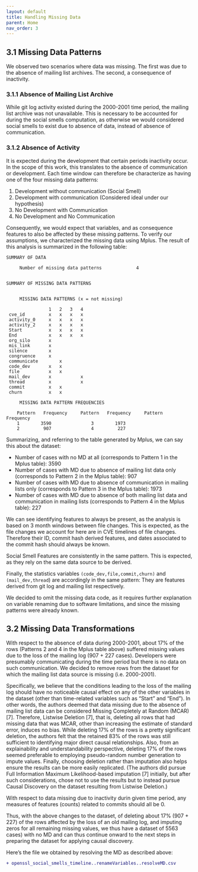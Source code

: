 ```yaml
---
layout: default
title: Handling Missing Data
parent: Home
nav_order: 3
---
```



## 3.1 Missing Data Patterns

We observed two scenarios where data was missing. The first was due to the absence of mailing list archives. The second, a consequence of inactivity. 

### 3.1.1 Absence of Mailing List Archive

While git log activity existed during the 2000-2001 time period, the mailing list archive was not unavailable. This is necessary to be accounted for during the social smells computation, as otherwise we would considered social smells to exist due to absence of data, instead of absence of communication. 


### 3.1.2 Absence of Activity

It is expected during the development that certain periods inactivity occur. In the scope of this work, this translates to the absence of communication or development. Each time window can therefore be characterize as having one of the four missing data patterns:

 1. Development without communication (Social Smell) 
 2. Development with communication (Considered ideal under our hypothesis) 
 3. No Development with Communication
 4. No Development and No Communication 

Consequently, we would expect that variables, and as consequence features to also be affected by these missing patterns. To verify our assumptions, we characterized the missing data using Mplus. The result of this analysis is summarized in the following table:

```
SUMMARY OF DATA

     Number of missing data patterns             4


SUMMARY OF MISSING DATA PATTERNS


     MISSING DATA PATTERNS (x = not missing)

           		1  	2 	3 	4
 cve_id   		x  	x  	x  	x
 activity_0		x  	x  	x  	x
 activity_2		x  	x  	x  	x
 Start     		x  	x  	x  	x
 End       		x  	x  	x  	x
 org_silo		x
 mis_link		x
 silence   		x
 congruence		x
 communicate		x
 code_dev  		x  	x
 file      		x  	x
 mail_dev 		x     		x
 thread    		x     		x
 commit    		x  	x
 churn     		x  	x

     MISSING DATA PATTERN FREQUENCIES

    Pattern   Frequency     Pattern   Frequency     Pattern   Frequency
    1        3590           	3        1973
    2         907           	4         227
```

Summarizing, and referring to the table generated by Mplus, we can say this about the dataset:

 * Number of cases with no MD at all (corresponds to Pattern 1 in the Mplus table): 3590
 * Number of cases with MD due to absence of mailing list data only (corresponds to Pattern 2 in the Mplus table): 907
 * Number of cases with MD due to absence of communication in mailing lists only (corresponds to Pattern 3 in the Mplus table): 1973
 * Number of cases with MD due to absence of both mailing list data and communication in mailing lists (corresponds to Pattern 4 in the Mplus table): 227

We can see identifying features to always be present, as the analysis is based on 3 month windows between file changes. This is expected, as the file changes we account for here are in CVE timelines of file changes. Therefore their ID, commit hash derived features, and dates associated to the commit hash should always be known. 

Social Smell Features are consistently in the same pattern. This is expected, as they rely on the same data source to be derived. 

Finally, the statistics variables `(code_dev,file,commit,churn)` and `(mail_dev,thread`) are accordingly in the same pattern: They are features derived from git log and mailing list respectively. 

We decided to omit the missing data code, as it requires further explanation on variable renaming due to software limitations, and since the missing patterns were already known. 

 ## 3.2 Missing Data Transformations

With respect to the absence of data during 2000-2001, about 17% of the rows (Patterns 2 and 4 in the Mplus table above) suffered missing values due to the loss of the mailing log (907 + 227 cases). Developers were presumably communicating during the time period but there is no data on such communication. We decided to remove rows from the dataset for which the mailing list data source is missing (i.e. 2000-2001). 

Specifically, we believe that the conditions leading to the loss of the mailing log should have no noticeable causal effect on any of the other variables in the dataset (other than time-related variables such as “Start” and “End”). In other words, the authors deemed that data missing due to the absence of mailing list data can be considered Missing Completely at Random (MCAR) [7]. Therefore, Listwise Deletion [7], that is, deleting all rows that had missing data that was MCAR, other than increasing the estimate of standard error, induces no bias. While deleting 17% of the rows is a pretty significant deletion, the authors felt that the retained 83% of the rows was still sufficient to identifying major direct causal relationships. Also, from an explainability and understandability perspective, deleting 17% of the rows seemed preferable to employing pseudo-random number generation to impute values. Finally, choosing deletion rather than imputation also helps ensure the results can be more easily replicated. (The authors did pursue Full Information Maximum Likelihood-based imputation [7] initially, but after such considerations, chose not to use the results but to instead pursue Causal Discovery on the dataset resulting from Listwise Deletion.)

With respect to data missing due to inactivity durin given time period, any measures of features (counts) related to commits should all be 0.

Thus, with the above changes to the dataset, of deleting about 17% (907 + 227) of the rows affected by the loss of an old mailing log, and imputing zeros for all remaining missing values, we thus have a dataset of 5563 cases) with no MD and can thus continue onward to the next steps in preparing the dataset for applying causal discovery.

Here’s the file we obtained by resolving the MD as described above:

```diff
+ openssl_social_smells_timeline..renameVariables..resolveMD.csv
```

